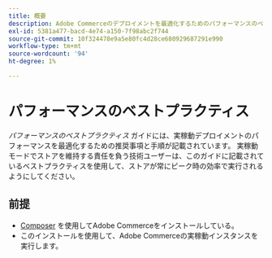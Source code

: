 ```yaml
---
title: 概要
description: Adobe Commerceのデプロイメントを最適化するためのパフォーマンスのベストプラクティスについて説明します。 速度、効率、ユーザーエクスペリエンスを最大化するための、実証済みの戦略を確認します。
exl-id: 5381a477-bacd-4e74-a150-7f98abc2f744
source-git-commit: 10f324478e9a5e80fc4d28ce680929687291e990
workflow-type: tm+mt
source-wordcount: '94'
ht-degree: 1%

---
```


# パフォーマンスのベストプラクティス

_パフォーマンスのベストプラクティス_ ガイドには、実稼動デプロイメントのパフォーマンスを最適化するための推奨事項と手順が記載されています。 実稼動モードでストアを維持する責任を負う技術ユーザーは、このガイドに記載されているベストプラクティスを使用して、ストアが常にピーク時の効率で実行されるようにしてください。

## 前提

* [Composer](../installation/composer.md) を使用してAdobe Commerceをインストールしている。
* このインストールを使用して、Adobe Commerceの実稼動インスタンスを実行します。
